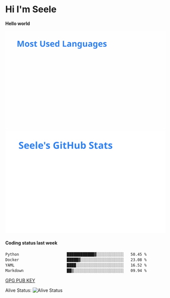 <h1>Hi I'm Seele</h1>

<b>Hello world</b>

<img src='/assets/top-langs.svg' alt="Seele's github langs"> <img src='/assets/stats.svg' alt="Seele's github stats" >

<h4>Coding status last week </h4>

<!--START_SECTION:waka-->

```txt
Python                     ████████████▓░░░░░░░░░░░░   50.45 %
Docker                     █████▓░░░░░░░░░░░░░░░░░░░   23.08 %
YAML                       ████░░░░░░░░░░░░░░░░░░░░░   16.52 %
Markdown                   ██▒░░░░░░░░░░░░░░░░░░░░░░   09.94 %
```

<!--END_SECTION:waka-->

[GPG PUB KEY](https://keys.openpgp.org/vks/v1/by-fingerprint/3FCE91BF5B9666B55B67213C4C57B7824A5B6680)

Alive Status: ![Alive Status](https://hc.dvd.moe/b/2/8b44cecc-1f43-4449-9b4b-9c7fd754673c.svg)
